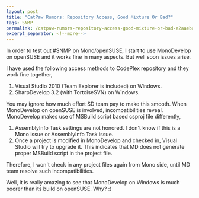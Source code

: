 ```yaml
---
layout: post
title: "CatPaw Rumors: Repository Access, Good Mixture Or Bad?"
tags: SNMP
permalink: /catpaw-rumors-repository-access-good-mixture-or-bad-e2aaebc1d686
excerpt_separator: <!--more-->
---
```

In order to test out #SNMP on Mono/openSUSE, I start to use MonoDevelop on openSUSE and it works fine in many aspects. But well soon issues arise.
<!--more-->

I have used the following access methods to CodePlex repository and they work fine together,

1. Visual Studio 2010 (Team Explorer is included) on Windows.
1. SharpDevelop 3.2 (with TortoiseSVN) on Windows.

You may ignore how much effort SD team pay to make this smooth. When MonoDevelop on openSUSE is involved, incompatibilities reveal. MonoDevelop makes use of MSBuild script based csproj file differently,

1. AssemblyInfo Task settings are not honored. I don't know if this is a Mono issue or AssemblyInfo Task issue.
1. Once a project is modified in MonoDevelop and checked in, Visual Studio will try to upgrade it. This indicates that MD does not generate proper MSBuild script in the project file.

Therefore, I won't check in any project files again from Mono side, until MD team resolve such incompatibilities.

Well, it is really amazing to see that MonoDevelop on Windows is much poorer than its build on openSUSE. Why? :)
